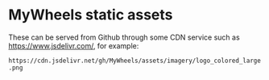 # MyWheels static assets

These can be served from Github through some CDN service such as https://www.jsdelivr.com/, for example:

`https://cdn.jsdelivr.net/gh/MyWheels/assets/imagery/logo_colored_large.png`
